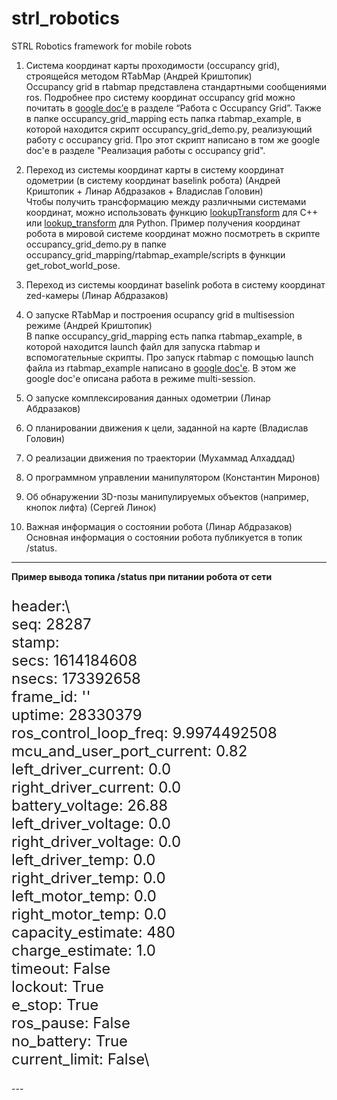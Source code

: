 # strl_robotics
STRL Robotics framework for mobile robots


1. Система координат карты проходимости (occupancy grid), строящейся методом RTabMap (Андрей Криштопик)<br/>
Occupancy grid в rtabmap представлена стандартными сообщениями ros. Подробнее про систему координат occupancy grid можно почитать в [google doc’е](https://docs.google.com/document/d/1c-a6FynTeuAUqqo1ZnpUuR1_c4Y5wkpEJcfqtCDtESY/edit?usp=sharing) в разделе “Работа с Occupancy Grid”. Также в папке occupancy\_grid\_mapping есть папка rtabmap\_example, в которой находится скрипт occupancy\_grid\_demo.py, реализующий работу с occupancy grid. Про этот скрипт написано в том же google doc'е в разделе "Реализация работы с occupancy grid".

2. Переход из системы координат карты в систему координат одометрии (в систему координат baselink робота) (Андрей Криштопик + Линар Абдразаков + Владислав Головин)<br/>
Чтобы получить трансформацию между различными системами координат, можно использовать функцию [lookupTransform](http://wiki.ros.org/tf2/Tutorials/Writing%20a%20tf2%20listener%20%28C%2B%2B%29) для C++ или [lookup_transform](http://wiki.ros.org/tf2/Tutorials/Writing%20a%20tf2%20listener%20%28Python%29) для Python. Пример получения координат робота в мировой системе координат можно посмотреть в скрипте occupancy\_grid\_demo.py в папке occupancy\_grid\_mapping/rtabmap\_example/scripts в функции get\_robot\_world\_pose.

3. Переход из системы координат baselink робота в систему координат zed-камеры (Линар Абдразаков)

4. О запуске RTabMap и построения ocupancy grid в multisession режиме (Андрей Криштопик)<br/>
В папке occupancy\_grid\_mapping есть папка rtabmap\_example, в которой находится launch файл для запуска rtabmap и вспомогательные скрипты. Про запуск rtabmap с помощью launch файла из rtabmap\_example написано в [google doc'е](https://docs.google.com/document/d/1CMNFhYlmfJb-XJJDk92J0y-mMTqQdyz_rtd2w-TJOmI/edit?usp=sharing). В этом же google doc'е описана работа в режиме multi-session.

5. О запуске комплексирования данных одометрии (Линар Абдразаков)

6. О планировании движения к цели, заданной на карте (Владислав Головин)

7. О реализации движения по траектории (Мухаммад Алхаддад)

8. О программном управлении манипулятором (Константин Миронов)

9. Об обнаружении 3D-позы манипулируемых объектов (например, кнопок лифта) (Сергей Линок)

10. Важная информация о состоянии робота (Линар Абдразаков)<br/>
Основная информация о состоянии робота публикуется в топик /status. 
---
**Пример вывода топика /status при питании робота от сети**

<font size="5">

header:\                              
  seq: 28287\
  stamp:\
    secs: 1614184608\
    nsecs: 173392658\
  frame_id: ''\
uptime: 28330379\
ros_control_loop_freq: 9.9974492508\
mcu_and_user_port_current: 0.82\
left_driver_current: 0.0\
right_driver_current: 0.0\
battery_voltage: 26.88\
left_driver_voltage: 0.0\
right_driver_voltage: 0.0\
left_driver_temp: 0.0\
right_driver_temp: 0.0\
left_motor_temp: 0.0\
right_motor_temp: 0.0\
capacity_estimate: 480\
charge_estimate: 1.0\
timeout: False\
lockout: True\
e_stop: True\
ros_pause: False\
no_battery: True\
current_limit: False\

</font> 
---

